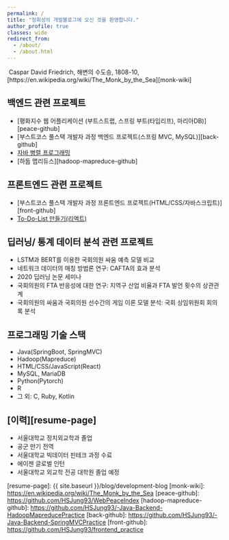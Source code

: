```yaml
---
permalink: /
title: "정회성의 개발블로그에 오신 것을 환영합니다."
author_profile: true
classes: wide
redirect_from: 
  - /about/
  - /about.html
---
```


<img src="{{ site.url }}{{ site.baseurl }}/assets/images/Caspar_900x550.jpg" alt="">  
Caspar David Friedrich, 해변의 수도승, 1808-10, [https://en.wikipedia.org/wiki/The_Monk_by_the_Sea][monk-wiki]

## 백엔드 관련 프로젝트
* [평화지수 웹 어플리케이션 (부트스트랩, 스프링 부트(타임리프), 마리아DB)][peace-github]
* [부스트코스 풀스택 개발자 과정 백엔드 프로젝트(스프링 MVC, MySQL)][back-github]
* [자바 병렬 프로그래밍][concurrency-github]
* [하둡 맵리듀스][hadoop-mapreduce-github]

## 프론트엔드 관련 프로젝트
* [부스트코스 풀스택 개발자 과정 프론트엔드 프로젝트(HTML/CSS/자바스크립트)][front-github]
* [To-Do-List 만들기(리액트)][react-github]

## 딥러닝/ 통계 데이터 분석 관련 프로젝트
* LSTM과 BERT를 이용한 국회의원 싸움 예측 모델 비교
* 네트워크 데이터의 매칭 방법론 연구: CAFTA의 효과 분석
* 2020 딥러닝 논문 세미나
* 국회의원의 FTA 반응성에 대한 연구: 지역구 산업 비율과 FTA 발언 횟수의 상관관계
* 국회의원의 싸움과 국회의원 선수간의 게임 이론 모델 분석: 국회 상임위원회 회의록 분석

## 프로그래밍 기술 스택  
* Java(SpringBoot, SpringMVC)
* Hadoop(Mapreduce)
* HTML/CSS/JavaScript(React)
* MySQL, MariaDB
* Python(Pytorch)
* R
* 그 외: C, Ruby, Kotlin

## [이력][resume-page]
* 서울대학교 정치외교학과 졸업
* 공군 만기 전역
* 서울대학교 빅데이터 핀테크 과정 수료
* 에이젠 글로벌 인턴
* 서울대학교 외교학 전공 대학원 졸업 예정

[react-github]: https://github.com/HSJung93/-React-ToDoList
[concurrency-github]: https://github.com/HSJung93/-Java-ConcurrencyInPractice
[resume-page]: {{ site.baseurl }}/blog/development-blog
[monk-wiki]: https://en.wikipedia.org/wiki/The_Monk_by_the_Sea
[peace-github]: https://github.com/HSJung93/WebPeaceIndex
[hadoop-mapreduce-github]: https://github.com/HSJung93/-Java-Backend-HadoopMapreducePractice
[back-github]: https://github.com/HSJung93/-Java-Backend-SpringMVCPractice
[front-github]: https://github.com/HSJung93/frontend_practice